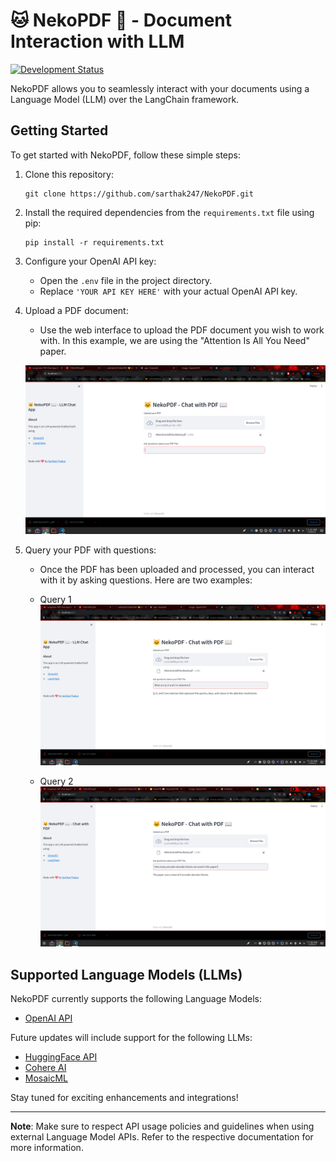 # 🐱 NekoPDF 📖 - Document Interaction with LLM
[![Development Status](https://img.shields.io/badge/Status-Under%20Development-blue.svg)](https://github.com/sarthak247/NekoPDF)

NekoPDF allows you to seamlessly interact with your documents using a Language Model (LLM) over the LangChain framework.

## Getting Started

To get started with NekoPDF, follow these simple steps:

1. Clone this repository:
   ```shell
   git clone https://github.com/sarthak247/NekoPDF.git
   ```

2. Install the required dependencies from the `requirements.txt` file using pip:
   ```shell
   pip install -r requirements.txt
   ```

3. Configure your OpenAI API key:
   - Open the `.env` file in the project directory.
   - Replace `'YOUR API KEY HERE'` with your actual OpenAI API key.

4. Upload a PDF document:
   - Use the web interface to upload the PDF document you wish to work with. In this example, we are using the "Attention Is All You Need" paper.

   ![Upload PDF](assets/upload.png)

5. Query your PDF with questions:
   - Once the PDF has been uploaded and processed, you can interact with it by asking questions. Here are two examples:

   - Query 1 ![Query 1](assets/query1.png)
   - Query 2 ![Query 2](assets/query2.png)

## Supported Language Models (LLMs)

NekoPDF currently supports the following Language Models:

- [OpenAI API](https://openai.com)
  
Future updates will include support for the following LLMs:

- [HuggingFace API](https://huggingface.co)
- [Cohere AI](https://cohere.ai)
- [MosaicML](https://mosaicml.com)

Stay tuned for exciting enhancements and integrations!

---

**Note**: Make sure to respect API usage policies and guidelines when using external Language Model APIs. Refer to the respective documentation for more information.
```